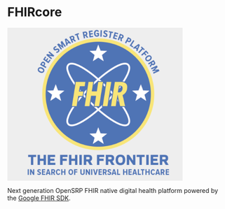 # FHIRcore

<img align=center width=400 src="fhircore.png">

Next generation OpenSRP FHIR native digital health platform powered by the [Google FHIR SDK](https://github.com/google/android-fhir).



